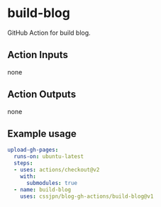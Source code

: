 # build-blog

GitHub Action for build blog.

## Action Inputs

none

## Action Outputs

none

## Example usage

```yaml
upload-gh-pages:
  runs-on: ubuntu-latest
  steps:
  - uses: actions/checkout@v2
    with:
      submodules: true
  - name: build-blog
    uses: cssjpn/blog-gh-actions/build-blog@v1
```